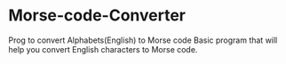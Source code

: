 # Morse-code-Converter
Prog to convert Alphabets(English) to Morse code 
Basic program that will help you convert English characters to Morse code. 
